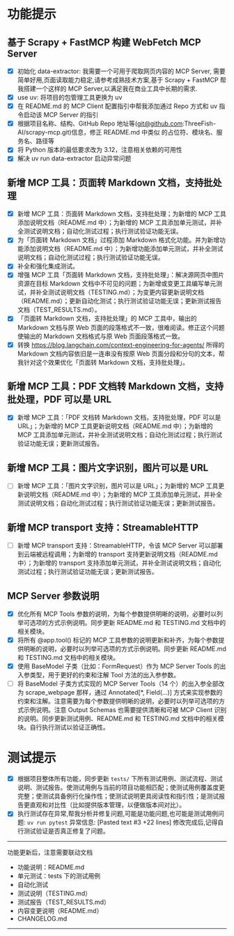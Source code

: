 # 功能提示

## 基于 Scrapy + FastMCP 构建 WebFetch MCP Server

- [x] 初始化 data-extractor: 我需要一个可用于爬取网页内容的 MCP Server, 需要简单好用,页面读取能力稳定,请参考成熟技术方案,基于 Scrapy + FastMCP 帮我搭建一个这样的 MCP Server,以满足我在商业工具中长期的需求.
- [x] use uv: 将项目的包管理工具更换为 uv
- [x] 在 README.md 的 MCP Client 配置指引中帮我添加通过 Repo 方式和 uv 指令启动该 MCP Server 的指引
- [x] 根据项目名称、结构、GitHub Repo 地址等(git@github.com:ThreeFish-AI/scrapy-mcp.git)信息，修正 README.md 中类似 <repository-url> 的占位符、模块名、服务名、路径等
- [x] 将 Python 版本的最低要求改为 3.12，注意相关依赖的可用性
- [x] 解决 uv run data-extractor 启动异常问题

## 新增 MCP 工具：页面转 Markdown 文档，支持批处理

- [x] 新增 MCP 工具：页面转 Markdown 文档，支持批处理；为新增的 MCP 工具添加说明文档（README.md 中）；为新增的 MCP 工具添加单元测试，并补全测试说明文档；自动化测试过程；执行测试验证功能无误。
- [x] 为「页面转 Markdown 文档」过程添加 Markdown 格式化功能。并为新增功能添加说明文档（README.md 中）；为新增功能添加单元测试，并补全测试说明文档；自动化测试过程；执行测试验证功能无误。
- [x] 补全和强化集成测试。
- [x] 增强 MCP 工具「页面转 Markdown 文档，支持批处理」：解决源网页中图片资源在目标 Markdown 文档中不可见的问题；为新增或变更工具编写单元测试，并补全测试说明文档（TESTING.md）；为变更内容更新说明文档（README.md）；更新自动化测试；执行测试验证功能无误；更新测试报告文档（TEST_RESULTS.md）。
- [x] 「页面转 Markdown 文档，支持批处理」的 MCP 工具中，输出的 Markdown 文档与原 Web 页面的段落格式不一致，很难阅读。修正这个问题使输出的 Markdown 文档格式与原 Web 页面段落格式一致。
- [x] 转换 https://blog.langchain.com/context-engineering-for-agents/ 所得的 Markdown 文档内容依旧是一连串没有按原 Web 页面分段和分句的文本，帮我针对这个效果优化「页面转 Markdown 文档，支持批处理」。

## 新增 MCP 工具：PDF 文档转 Markdown 文档，支持批处理，PDF 可以是 URL

- [x] 新增 MCP 工具：「PDF 文档转 Markdown 文档，支持批处理，PDF 可以是 URL」；为新增的 MCP 工具更新说明文档（README.md 中）；为新增的 MCP 工具添加单元测试，并补全测试说明文档；自动化测试过程；执行测试验证功能无误；更新测试报告。

## 新增 MCP 工具：图片文字识别，图片可以是 URL

- [ ] 新增 MCP 工具：「图片文字识别，图片可以是 URL」；为新增的 MCP 工具更新说明文档（README.md 中）；为新增的 MCP 工具添加单元测试，并补全测试说明文档；自动化测试过程；执行测试验证功能无误；更新测试报告。

## 新增 MCP transport 支持：StreamableHTTP

- [ ] 新增 MCP transport 支持：StreamableHTTP，令该 MCP Server 可以部署到云端被远程调用；为新增的 transport 支持更新说明文档（README.md 中）；为新增的 transport 支持添加单元测试，并补全测试说明文档；自动化测试过程；执行测试验证功能无误；更新测试报告。

## MCP Server 参数说明

- [x] 优化所有 MCP Tools 参数的说明，为每个参数提供明晰的说明，必要时以列举可选项的方式示例说明。同步更新 README.md 和 TESTING.md 文档中的相关模块。
- [x] 将所有 @app.tool() 标记的 MCP 工具参数的说明更新和补齐，为每个参数提供明晰的说明，必要时以列举可选项的方式示例说明。同步更新 README.md 和 TESTING.md 文档中的相关模块。
- [x] 使用 BaseModel 子类（比如：FormRequest）作为 MCP Server Tools 的出入参类型，用于更好的约束和注解 Tool 方法的出入参参数。
- [ ] 将 BaseModel 子类方式实现的 MCP Server Tools（14 个）的出入参全部改为 scrape_webpage 那样，通过 Annotated[*, Field(...)] 方式来实现参数的约束和注解。注意需要为每个参数提供明晰的说明，必要时以列举可选项的方式示例说明。注意 Output Schemas 也需要提供清晰和可被 MCP Client 识别的说明。同步更新测试用例、README.md 和 TESTING.md 文档中的相关模块。自行执行测试以验证正确性。

# 测试提示

- [x] 根据项目整体所有功能，同步更新 `tests/` 下所有测试用例、测试流程、测试说明、测试报告。使测试用例与当前的项目功能相匹配；使测试用例覆盖度更完整；使测试具备例行化操作性；使测试说明更具阅读性和指引性；是测试报告更直观和对比性（比如提供版本管理，以便做版本间对比）。
- [x] 执行测试存在异常,帮我分析并修复问题,可能是功能问题,也可能是测试用例问题: `uv run pytest` 异常信息: [Pasted text #3 +22 lines] 修改完成后,记得自行测试验证是否真正修复了问题。

---

功能更新后，注意需要联动文档

- 功能说明：README.md
- 单元测试：tests 下的测试用例
- 自动化测试
- 测试说明（TESTING.md）
- 测试报告（TEST_RESULTS.md）
- 内容变更说明（README.md）
- CHANGELOG.md

---
